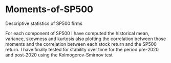 # Moments-of-SP500
Descriptive statistics of SP500 firms

For each component of SP500 I have computed the historical mean, variance, skewness and kurtosis also plotting the correlation between those moments and the correlation between each stock return and the SP500 return. I have finally tested for stability over time for the period pre-2020 and post-2020 using the Kolmogorov-Smirnov test
